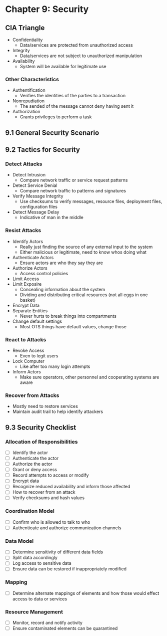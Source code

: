 # Chapter 9: Security

## CIA Triangle

* Confidentiality
  * Data/services are protected from unauthorized access
* Integrity
  * Data/services are not subject to unauthorized manipulation
* Availability
  * System will be available for legitimate use

### Other Characteristics

* Authentification
  * Verifies the identities of the parties to a transaction
* Nonrepudiation
  * The sended of the message cannot deny having sent it
* Authorization
  * Grants privileges to perform a task

## 9.1 General Security Scenario

## 9.2 Tactics for Security

### Detect Attacks

* Detect Intrusion
  * Compare network traffic or service request patterns
* Detect Service Denial
  * Compare network traffic to patterns and signatures
* Verify Message Integrity
  * Use checksums to verify messages, resource files, deployment files, configuration files
* Detect Message Delay
  * Indicative of man in the middle

### Resist Attacks

* Identify Actors
  * Really just finding the source of any external input to the system
  * Either malicious or legitimate, need to know whos doing what
* Authenticate Actors
  * Ensure actors are who they say they are
* Authorize Actors
  * Access control policies
* Limit Access
* Limit Exposire
  * Concealing information about the system
  * Dividing and distributing critical resources (not all eggs in one basket)
* Encrypt Data
* Separate Entities
  * Never hurts to break things into compartments
* Change default settings
  * Most OTS things have default values, change those

### React to Attacks

* Revoke Access
  * Even to legit users
* Lock Computer
  * Like after too many login attempts
* Inform Actors
  * Make sure operators, other personnel and cooperating systems are aware

### Recover from Attacks

* Mostly need to restore services
* Maintain audit trail to help identify attackers

## 9.3 Security Checklist

### Allocation of Responsibilities

* [ ] Identify the actor
* [ ] Authenticate the actor
* [ ] Authorize the actor
* [ ] Grant or deny access
* [ ] Record attempts to access or modify
* [ ] Encrypt data
* [ ] Recognize reduced availability and inform those affected
* [ ] How to recover from an attack
* [ ] Verify checksums and hash values

### Coordination Model

* [ ] Confirm who is allowed to talk to who
* [ ] Authenticate and authorize communication channels

### Data Model

* [ ] Determine sensitivity of different data fields
* [ ] Split data accordingly
* [ ] Log access to sensitive data
* [ ] Ensure data can be restored if inappropriately modified

### Mapping

* [ ] Determine alternate mappings of elements and how those would effect access to data or services

### Resource Management

* [ ] Monitor, record and notify activity
* [ ] Ensure contaminated elements can be quarantined
